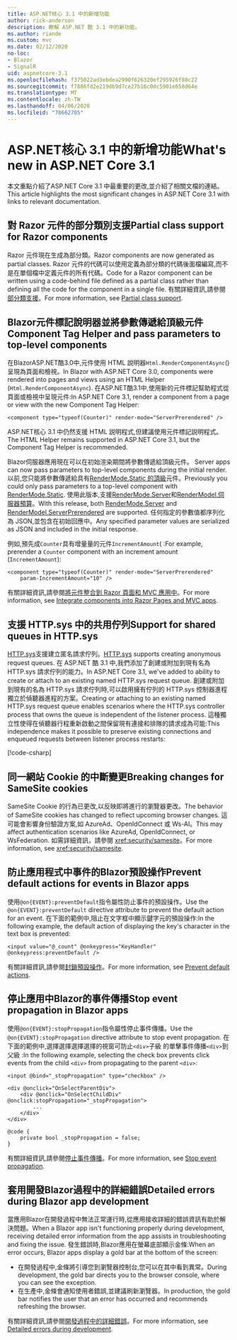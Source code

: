 ```yaml
---
title: ASP.NET核心 3.1 中的新增功能
author: rick-anderson
description: 瞭解 ASP.NET 酷 3.1 中的新功能。
ms.author: riande
ms.custom: mvc
ms.date: 02/12/2020
no-loc:
- Blazor
- SignalR
uid: aspnetcore-3.1
ms.openlocfilehash: f375022ad3ebdea2990f626320ef295926f88c22
ms.sourcegitcommit: f7886fd2e219db9d7ce27b16c0dc5901e658d64e
ms.translationtype: MT
ms.contentlocale: zh-TW
ms.lasthandoff: 04/06/2020
ms.locfileid: "78662705"
---
```

# <a name="whats-new-in-aspnet-core-31"></a><span data-ttu-id="bbc82-103">ASP.NET核心 3.1 中的新增功能</span><span class="sxs-lookup"><span data-stu-id="bbc82-103">What's new in ASP.NET Core 3.1</span></span>

<span data-ttu-id="bbc82-104">本文重點介紹了ASP.NET Core 3.1 中最重要的更改,並介紹了相關文檔的連結。</span><span class="sxs-lookup"><span data-stu-id="bbc82-104">This article highlights the most significant changes in ASP.NET Core 3.1 with links to relevant documentation.</span></span>

## <a name="partial-class-support-for-razor-components"></a><span data-ttu-id="bbc82-105">對 Razor 元件的部分類別支援</span><span class="sxs-lookup"><span data-stu-id="bbc82-105">Partial class support for Razor components</span></span>

<span data-ttu-id="bbc82-106">Razor 元件現在生成為部分類。</span><span class="sxs-lookup"><span data-stu-id="bbc82-106">Razor components are now generated as partial classes.</span></span> <span data-ttu-id="bbc82-107">Razor 元件的代碼可以使用定義為部分類的代碼後面檔編寫,而不是在單個檔中定義元件的所有代碼。</span><span class="sxs-lookup"><span data-stu-id="bbc82-107">Code for a Razor component can be written using a code-behind file defined as a partial class rather than defining all the code for the component in a single file.</span></span> <span data-ttu-id="bbc82-108">有關詳細資訊,請參閱[部分類支援](xref:blazor/components#partial-class-support)。</span><span class="sxs-lookup"><span data-stu-id="bbc82-108">For more information, see [Partial class support](xref:blazor/components#partial-class-support).</span></span>

## <a name="opno-locblazor-component-tag-helper-and-pass-parameters-to-top-level-components"></a>Blazor<span data-ttu-id="bbc82-109">元件標記說明器並將參數傳遞給頂級元件</span><span class="sxs-lookup"><span data-stu-id="bbc82-109"> Component Tag Helper and pass parameters to top-level components</span></span>

<span data-ttu-id="bbc82-110">在BlazorASP.NET酷3.0中,元件使用 HTML 說明器`Html.RenderComponentAsync`() 呈現為頁面和檢視。</span><span class="sxs-lookup"><span data-stu-id="bbc82-110">In Blazor with ASP.NET Core 3.0, components were rendered into pages and views using an HTML Helper (`Html.RenderComponentAsync`).</span></span> <span data-ttu-id="bbc82-111">在ASP.NET酷3.1中,使用新的元件標記幫助程式從頁面或檢視中呈現元件:</span><span class="sxs-lookup"><span data-stu-id="bbc82-111">In ASP.NET Core 3.1, render a component from a page or view with the new Component Tag Helper:</span></span>

```cshtml
<component type="typeof(Counter)" render-mode="ServerPrerendered" />
```

<span data-ttu-id="bbc82-112">ASP.NET核心 3.1 中仍然支援 HTML 説明程式,但建議使用元件標記説明程式。</span><span class="sxs-lookup"><span data-stu-id="bbc82-112">The HTML Helper remains supported in ASP.NET Core 3.1, but the Component Tag Helper is recommended.</span></span>

Blazor<span data-ttu-id="bbc82-113">伺服器應用現在可以在初始渲染期間將參數傳遞給頂級元件。</span><span class="sxs-lookup"><span data-stu-id="bbc82-113"> Server apps can now pass parameters to top-level components during the initial render.</span></span> <span data-ttu-id="bbc82-114">以前,您只能將參數傳遞給具有[RenderMode.Static 的頂級](xref:Microsoft.AspNetCore.Mvc.Rendering.RenderMode.Static)元件。</span><span class="sxs-lookup"><span data-stu-id="bbc82-114">Previously you could only pass parameters to a top-level component with [RenderMode.Static](xref:Microsoft.AspNetCore.Mvc.Rendering.RenderMode.Static).</span></span> <span data-ttu-id="bbc82-115">使用此版本,支援[RenderMode.Server](xref:Microsoft.AspNetCore.Mvc.Rendering.RenderMode.Server)和[RenderModel.伺服器預算](xref:Microsoft.AspNetCore.Mvc.Rendering.RenderMode.ServerPrerendered)。</span><span class="sxs-lookup"><span data-stu-id="bbc82-115">With this release, both [RenderMode.Server](xref:Microsoft.AspNetCore.Mvc.Rendering.RenderMode.Server) and [RenderModel.ServerPrerendered](xref:Microsoft.AspNetCore.Mvc.Rendering.RenderMode.ServerPrerendered) are supported.</span></span> <span data-ttu-id="bbc82-116">任何指定的參數值都序列化為 JSON,並包含在初始回應中。</span><span class="sxs-lookup"><span data-stu-id="bbc82-116">Any specified parameter values are serialized as JSON and included in the initial response.</span></span>

<span data-ttu-id="bbc82-117">例如,預先成`Counter`具有增量量的元件`IncrementAmount`( :</span><span class="sxs-lookup"><span data-stu-id="bbc82-117">For example, prerender a `Counter` component with an increment amount (`IncrementAmount`):</span></span>

```cshtml
<component type="typeof(Counter)" render-mode="ServerPrerendered" 
    param-IncrementAmount="10" />
```

<span data-ttu-id="bbc82-118">有關詳細資訊,請參閱[將元件整合到 Razor 頁面和 MVC 應用中](xref:blazor/integrate-components)。</span><span class="sxs-lookup"><span data-stu-id="bbc82-118">For more information, see [Integrate components into Razor Pages and MVC apps](xref:blazor/integrate-components).</span></span>

## <a name="support-for-shared-queues-in-httpsys"></a><span data-ttu-id="bbc82-119">支援 HTTP.sys 中的共用佇列</span><span class="sxs-lookup"><span data-stu-id="bbc82-119">Support for shared queues in HTTP.sys</span></span>

<span data-ttu-id="bbc82-120">[HTTP.sys](xref:fundamentals/servers/httpsys)支援建立匿名請求佇列。</span><span class="sxs-lookup"><span data-stu-id="bbc82-120">[HTTP.sys](xref:fundamentals/servers/httpsys) supports creating anonymous request queues.</span></span> <span data-ttu-id="bbc82-121">在 ASP.NET 酷 3.1 中,我們添加了創建或附加到現有名為 HTTP.sys 請求佇列的能力。</span><span class="sxs-lookup"><span data-stu-id="bbc82-121">In ASP.NET Core 3.1, we've added to ability to create or attach to an existing named HTTP.sys request queue.</span></span> <span data-ttu-id="bbc82-122">創建或附加到現有的名為 HTTP.sys 請求佇列時,可以啟用擁有佇列的 HTTP.sys 控制器進程獨立於偵聽器進程的方案。</span><span class="sxs-lookup"><span data-stu-id="bbc82-122">Creating or attaching to an existing named HTTP.sys request queue enables scenarios where the HTTP.sys controller process that owns the queue is independent of the listener process.</span></span> <span data-ttu-id="bbc82-123">這種獨立性使得在偵聽器行程重新啟動之間保留現有連接和排隊的請求成為可能:</span><span class="sxs-lookup"><span data-stu-id="bbc82-123">This independence makes it possible to preserve existing connections and enqueued requests between listener process restarts:</span></span>

[!code-csharp[](sample/Program.cs?name=snippet)]

## <a name="breaking-changes-for-samesite-cookies"></a><span data-ttu-id="bbc82-124">同一網站 Cookie 的中斷變更</span><span class="sxs-lookup"><span data-stu-id="bbc82-124">Breaking changes for SameSite cookies</span></span>

<span data-ttu-id="bbc82-125">SameSite Cookie 的行為已更改,以反映即將進行的瀏覽器更改。</span><span class="sxs-lookup"><span data-stu-id="bbc82-125">The behavior of SameSite cookies has changed to reflect upcoming browser changes.</span></span> <span data-ttu-id="bbc82-126">這可能會影響身份驗證方案,如 AzureAd、OpenIdConnect 或 Ws-AI。</span><span class="sxs-lookup"><span data-stu-id="bbc82-126">This may affect authentication scenarios like AzureAd, OpenIdConnect, or WsFederation.</span></span> <span data-ttu-id="bbc82-127">如需詳細資訊，請參閱 <xref:security/samesite>。</span><span class="sxs-lookup"><span data-stu-id="bbc82-127">For more information, see <xref:security/samesite>.</span></span>

## <a name="prevent-default-actions-for-events-in-opno-locblazor-apps"></a><span data-ttu-id="bbc82-128">防止應用程式中事件的Blazor預設操作</span><span class="sxs-lookup"><span data-stu-id="bbc82-128">Prevent default actions for events in Blazor apps</span></span>

<span data-ttu-id="bbc82-129">使用`@on{EVENT}:preventDefault`指令屬性防止事件的預設操作。</span><span class="sxs-lookup"><span data-stu-id="bbc82-129">Use the `@on{EVENT}:preventDefault` directive attribute to prevent the default action for an event.</span></span> <span data-ttu-id="bbc82-130">在下面的範例中,阻止在文字框中顯示鍵字元的預設操作:</span><span class="sxs-lookup"><span data-stu-id="bbc82-130">In the following example, the default action of displaying the key's character in the text box is prevented:</span></span>

```razor
<input value="@_count" @onkeypress="KeyHandler" @onkeypress:preventDefault />
```

<span data-ttu-id="bbc82-131">有關詳細資訊,請參閱[封鎖預設操作](xref:blazor/event-handling#prevent-default-actions)。</span><span class="sxs-lookup"><span data-stu-id="bbc82-131">For more information, see [Prevent default actions](xref:blazor/event-handling#prevent-default-actions).</span></span>

## <a name="stop-event-propagation-in-opno-locblazor-apps"></a><span data-ttu-id="bbc82-132">停止應用中Blazor的事件傳播</span><span class="sxs-lookup"><span data-stu-id="bbc82-132">Stop event propagation in Blazor apps</span></span>

<span data-ttu-id="bbc82-133">使用`@on{EVENT}:stopPropagation`指令屬性停止事件傳播。</span><span class="sxs-lookup"><span data-stu-id="bbc82-133">Use the `@on{EVENT}:stopPropagation` directive attribute to stop event propagation.</span></span> <span data-ttu-id="bbc82-134">在下面的範例中,選擇選擇選擇選擇的視窗可防止`<div>`子級 的單擊事件傳播`<div>`到父級 :</span><span class="sxs-lookup"><span data-stu-id="bbc82-134">In the following example, selecting the check box prevents click events from the child `<div>` from propagating to the parent `<div>`:</span></span>

```razor
<input @bind="_stopPropagation" type="checkbox" />

<div @onclick="OnSelectParentDiv">
    <div @onclick="OnSelectChildDiv" @onclick:stopPropagation="_stopPropagation">
        ...
    </div>
</div>

@code {
    private bool _stopPropagation = false;
}
```

<span data-ttu-id="bbc82-135">有關詳細資訊,請參閱[停止事件傳播](xref:blazor/event-handling#stop-event-propagation)。</span><span class="sxs-lookup"><span data-stu-id="bbc82-135">For more information, see [Stop event propagation](xref:blazor/event-handling#stop-event-propagation).</span></span>

## <a name="detailed-errors-during-opno-locblazor-app-development"></a><span data-ttu-id="bbc82-136">套用開發Blazor過程中的詳細錯誤</span><span class="sxs-lookup"><span data-stu-id="bbc82-136">Detailed errors during Blazor app development</span></span>

<span data-ttu-id="bbc82-137">當應用Blazor在開發過程中無法正常運行時,從應用接收詳細的錯誤資訊有助於解決問題。</span><span class="sxs-lookup"><span data-stu-id="bbc82-137">When a Blazor app isn't functioning properly during development, receiving detailed error information from the app assists in troubleshooting and fixing the issue.</span></span> <span data-ttu-id="bbc82-138">發生錯誤時,Blazor應用在螢幕底部顯示金條:</span><span class="sxs-lookup"><span data-stu-id="bbc82-138">When an error occurs, Blazor apps display a gold bar at the bottom of the screen:</span></span>

* <span data-ttu-id="bbc82-139">在開發過程中,金條將引導您到瀏覽器控制台,您可以在其中看到異常。</span><span class="sxs-lookup"><span data-stu-id="bbc82-139">During development, the gold bar directs you to the browser console, where you can see the exception.</span></span>
* <span data-ttu-id="bbc82-140">在生產中,金條會通知使用者錯誤,並建議刷新瀏覽器。</span><span class="sxs-lookup"><span data-stu-id="bbc82-140">In production, the gold bar notifies the user that an error has occurred and recommends refreshing the browser.</span></span>

<span data-ttu-id="bbc82-141">有關詳細資訊,請參閱[開發過程中的詳細錯誤](xref:blazor/handle-errors#detailed-errors-during-development)。</span><span class="sxs-lookup"><span data-stu-id="bbc82-141">For more information, see [Detailed errors during development](xref:blazor/handle-errors#detailed-errors-during-development).</span></span>
